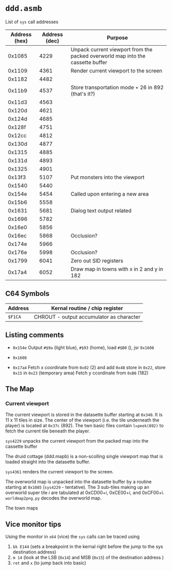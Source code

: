 # `ddd.asmb`

List of `sys` call addresses

Address (hex) | Address (dec) | Purpose
--------------|---------------|------------
0x1085 | 4229 | Unpack current viewport from the packed overworld map into the cassette buffer
0x1109 | 4361 | Render current viewport to the screen  
0x1182 | 4482 |
0x11b9 | 4537 | Store transportation mode + 26 in 892 (that's it?)
0x11d3 | 4563 |
0x120d | 4621 |
0x124d | 4685 |
0x128f | 4751 |
0x12cc | 4812 |
0x130d | 4877 |
0x1315 | 4885 |
0x131d | 4893 |
0x1325 | 4901 |
0x13f3 | 5107 | Put monsters into the viewport
0x1540 | 5440 |
0x154e | 5454 | Called upon entering a new area
0x15b6 | 5558 |
0x1631 | 5681 | Dialog text output related
0x1696 | 5782 |
0x16e0 | 5856 |
0x16ec | 5868 | Occlusion?
0x174e | 5966 |
0x176e | 5998 | Occlusion?
0x1799 | 6041 | Zero out SID registers
0x17a4 | 6052 | Draw map in towns with x in 2 and y in 182

## C64 Symbols

Address | Kernal routine / chip register
--------|-----------
`$F1CA` | CHROUT - output accumulator as character

## Listing comments

* `0x154e`
Output `#$9a` (light blue), `#$93` (home), load `#$B0` (), jsr `0x1608`

* `0x1608`

* `0x17a4`
Fetch x coordinate from `0x02` (2) and add `0x4B` store in `0x22`, store `0x15` in `0x23` (temporary area)
Fetch y ccordinate from `0xB6` (182)

## The Map

### Current viewport

The current viewport is stored in the datasette buffer starting at `0x340`. It is 11 x 11 tiles in size. The center of the viewport (i.e. the tile underneath the player) is located at `0x37c` (892). The twn basic files contain `l=peek(892)` to fetch the current tile beneath the player.

`sys4229` unpacks the current viewport from the packed map into the cassette buffer

The druid cottage (ddd.mapb) is a non-scolling single viewport map that is loaded straight into the datasette buffer.

`sys4361` renders the current viewport to the screen.

The overworld map is unpacked into the datasette buffer by a routine starting at `0x1085` (`sys4229` - tentative).
The 3 sub-tiles making up an overworld super tile _i_ are tabulated at 0xCD00+i, 0xCE00+i, and 0xCF00+i.
`worldmap2png.py` decodes the overworld map.

The town maps

## Vice monitor tips

Using the monitor in `x64` (vice) the `sys` calls can be traced using

1. `bk E144` (sets a breakpoint in the kernal right before the jump to the sys destination address)
2. `m 14` (look at the LSB (`0x14`) and MSB (`0x15`) of the destination address )
3. `ret` and `x` (to jump back into basic)
